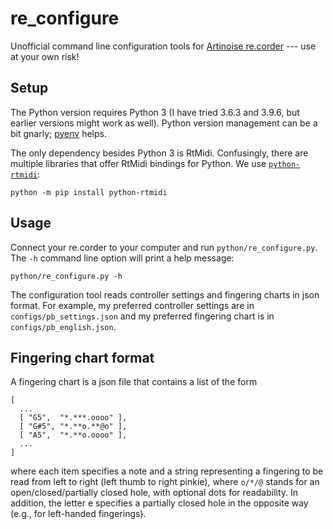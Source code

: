 # re\_configure

Unofficial command line configuration tools for
[Artinoise re.corder](http://www.artinoise.com/) --- use at your own risk!

## Setup

The Python version requires Python 3 (I have tried 3.6.3 and 3.9.6, but earlier
versions might work as well). Python version management can be a bit gnarly;
[pyenv](https://github.com/pyenv/pyenv) helps.

The only dependency besides Python 3 is RtMidi. Confusingly, there are multiple
libraries that offer RtMidi bindings for Python. We use
[`python-rtmidi`](https://pypi.org/project/python-rtmidi/):

    python -m pip install python-rtmidi

## Usage

Connect your re.corder to your computer and run `python/re_configure.py`. The
`-h` command line option will print a help message:

    python/re_configure.py -h

The configuration tool reads controller settings and fingering charts in json
format. For example, my preferred controller settings are in
`configs/pb_settings.json` and my preferred fingering chart is in
`configs/pb_english.json`.

## Fingering chart format

A fingering chart is a json file that contains a list of the form

    [
      ...
      [ "G5",  "*.***.oooo" ],
      [ "G#5", "*.**o.**@o" ],
      [ "A5",  "*.**o.oooo" ],
      ...
    ]

where each item specifies a note and a string representing a fingering to be
read from left to right (left thumb to right pinkie), where `o/*/@` stands for
an open/closed/partially closed hole, with optional dots for readability. In
addition, the letter e specifies a partially closed hole in the opposite way
(e.g., for left-handed fingerings).
